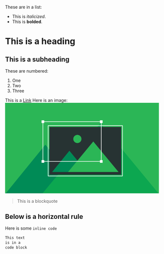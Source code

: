 These are in a list:
 - This is *italicized*.
 - This is **bolded**.
# This is a heading
## This is a subheading

These are numbered:
1. One
2. Two
3. Three


This is a [Link](http://google.com)
Here is an image: ![Image](some_image.png)
> This is a blockquote

Below is a horizontal rule
---

Here is some `inline code`

```
This text
is in a
code block
```

